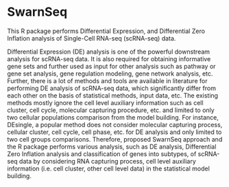 # SwarnSeq
This R package performs Differential Expression, and Differential Zero Inflation analysis of  Single-Cell RNA-seq (scRNA-seq) data.

Differential Expression (DE) analysis is one of the powerful downstream analysis for scRNA-seq data.
It is also required for obtaining informative gene sets and further used as input for other analysis such as pathway or gene set analysis, 
gene regulation modeling, gene network analysis, etc. Further, there is a lot of methods and tools are available in literature for performing DE analysis of scRNA-seq data, 
which significantly differ from each other on the basis of statistical methods, input data, etc. The existing methods mostly ignore the cell level auxiliary information 
such as cell cluster, cell cycle, molecular capturing procedure, etc. and limited to only two cellular populations comparison from the model building. 
For instance, DEsingle, a popular method does not consider molecular capturing process, cellular cluster, cell cycle, cell phase, etc. for DE analysis and only limited
to two cell groups comparisons. Therefore, proposed SwarnSeq approach and the R package performs various analysis, such as DE analysis, Differential Zero Inflation analysis and classification of genes
into subtypes, of scRNA-seq data by considering RNA capturing process, cell level auxiliary information (i.e. cell cluster, other cell level data) in the statistical model building. 
